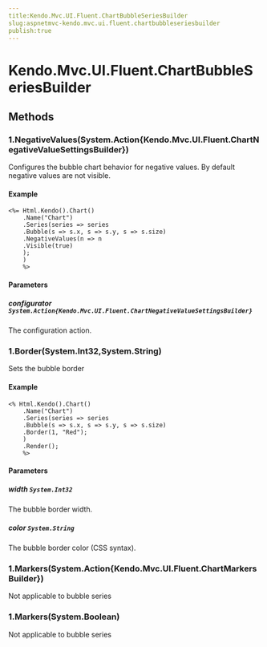 ```yaml
---
title:Kendo.Mvc.UI.Fluent.ChartBubbleSeriesBuilder
slug:aspnetmvc-kendo.mvc.ui.fluent.chartbubbleseriesbuilder
publish:true
---
```


# Kendo.Mvc.UI.Fluent.ChartBubbleSeriesBuilder

## Methods

### 1.NegativeValues(System.Action{Kendo.Mvc.UI.Fluent.ChartNegativeValueSettingsBuilder})
Configures the bubble chart behavior for negative values.
            By default negative values are not visible.

#### Example
    <%= Html.Kendo().Chart()
        .Name("Chart")
        .Series(series => series
        .Bubble(s => s.x, s => s.y, s => s.size)
        .NegativeValues(n => n
        .Visible(true)
        );
        )
        %>

#### Parameters

##### configurator `System.Action{Kendo.Mvc.UI.Fluent.ChartNegativeValueSettingsBuilder}`
The configuration action.

### 1.Border(System.Int32,System.String)
Sets the bubble border

#### Example
    <% Html.Kendo().Chart()
        .Name("Chart")
        .Series(series => series
        .Bubble(s => s.x, s => s.y, s => s.size)
        .Border(1, "Red");
        )
        .Render();
        %>

#### Parameters

##### width `System.Int32`
The bubble border width.

##### color `System.String`
The bubble border color (CSS syntax).

### 1.Markers(System.Action{Kendo.Mvc.UI.Fluent.ChartMarkersBuilder})
Not applicable to bubble series

### 1.Markers(System.Boolean)
Not applicable to bubble series